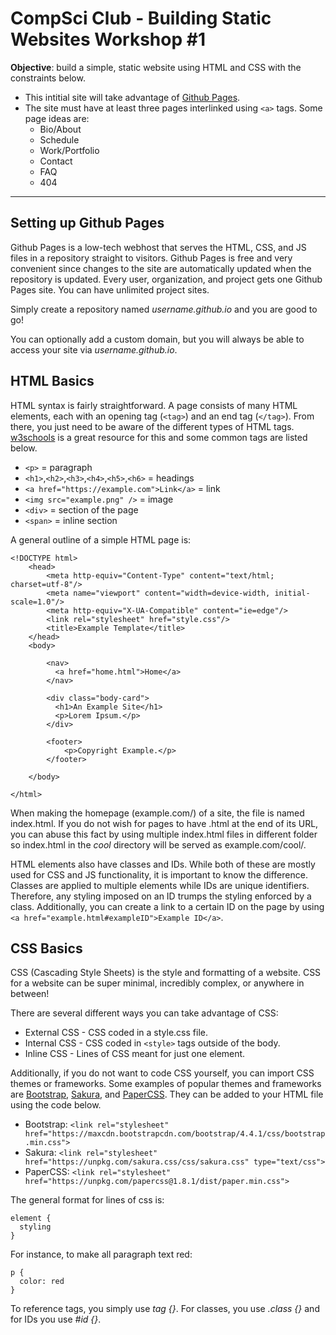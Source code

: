 # CompSci Club - Building Static Websites Workshop #1

**Objective**: build a simple, static website using HTML and CSS with the constraints below.
- This intitial site will take advantage of [Github Pages](https://pages.github.com).
- The site must have at least three pages interlinked using `<a>` tags. Some page ideas are:
  - Bio/About
  - Schedule
  - Work/Portfolio
  - Contact
  - FAQ
  - 404
  
---

## Setting up Github Pages

Github Pages is a low-tech webhost that serves the HTML, CSS, and JS files in a repository straight to visitors. Github Pages is free and very convenient since changes to the site are automatically updated when the repository is updated. Every user, organization, and project gets one Github Pages site. You can have unlimited project sites. 

Simply create a repository named *username.github.io* and you are good to go!

You can optionally add a custom domain, but you will always be able to access your site via *username.github.io*.

## HTML Basics

HTML syntax is fairly straightforward. A page consists of many HTML elements, each with an opening tag (`<tag>`) and an end tag (`</tag>`). From there, you just need to be aware of the different types of HTML tags. [w3schools](https://www.w3schools.com/html/default.asp) is a great resource for this and some common tags are listed below. 

- `<p>` = paragraph
- `<h1>`,`<h2>`,`<h3>`,`<h4>`,`<h5>`,`<h6>` = headings
- `<a href="https://example.com">Link</a>` = link
- `<img src="example.png" />` = image
- `<div>` = section of the page
- `<span>` = inline section

A general outline of a simple HTML page is:
```
<!DOCTYPE html>
    <head>
        <meta http-equiv="Content-Type" content="text/html; charset=utf-8"/>
        <meta name="viewport" content="width=device-width, initial-scale=1.0"/>
        <meta http-equiv="X-UA-Compatible" content="ie=edge"/>
        <link rel="stylesheet" href="style.css"/>
        <title>Example Template</title>
    </head>
    <body>
    
        <nav>
          <a href="home.html">Home</a>
        </nav>
        
        <div class="body-card">
          <h1>An Example Site</h1>
          <p>Lorem Ipsum.</p>
        </div>
        
        <footer>
            <p>Copyright Example.</p>
        </footer>
        
    </body>
    
</html>

```
When making the homepage (example.com/) of a site, the file is named index.html. If you do not wish for pages to have .html at the end of its URL, you can abuse this fact by using multiple index.html files in different folder so index.html in the *cool* directory will be served as example.com/cool/.

HTML elements also have classes and IDs. While both of these are mostly used for CSS and JS functionality, it is important to know the difference. Classes are applied to multiple elements while IDs are unique identifiers. Therefore, any styling imposed on an ID trumps the styling enforced by a class. Additionally, you can create a link to a certain ID on the page by using `<a href="example.html#exampleID">Example ID</a>`. 

## CSS Basics

CSS (Cascading Style Sheets) is the style and formatting of a website. CSS for a website can be super minimal, incredibly complex, or anywhere in between! 

There are several different ways you can take advantage of CSS:
- External CSS - CSS coded in a style.css file.
- Internal CSS - CSS coded in `<style>` tags outside of the body. 
- Inline CSS - Lines of CSS meant for just one element.

Additionally, if you do not want to code CSS yourself, you can import CSS themes or frameworks. Some examples of popular themes and frameworks are [Bootstrap](https://getbootstrap.com), [Sakura](https://oxal.org/projects/sakura/), and [PaperCSS](https://www.getpapercss.com). They can be added to your HTML file using the code below.
- Bootstrap: `<link rel="stylesheet" href="https://maxcdn.bootstrapcdn.com/bootstrap/4.4.1/css/bootstrap.min.css">`
- Sakura: `<link rel="stylesheet" href="https://unpkg.com/sakura.css/css/sakura.css" type="text/css">`
- PaperCSS: `<link rel="stylesheet" href="https://unpkg.com/papercss@1.8.1/dist/paper.min.css">`

The general format for lines of css is:
```
element {
  styling
}
```

For instance, to make all paragraph text red:
```
p {
  color: red
}
```

To reference tags, you simply use *tag {}*. For classes, you use *.class {}* and for IDs you use *#id {}*.
